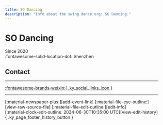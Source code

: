 ```yaml
---
title: SO Dancing
description: "Info about the swing dance org: SO Dancing."
---
```


# SO Dancing

Since 2020  
:fontawesome-solid-location-dot: Shenzhen  


## Contact


---

 [:fontawesome-brands-weixin:{ .ky_social_links_icon }](# "SOdancing")

---

<div class="ky_page_footer" markdown>
<div class="ky_page_footer_trailing" markdown="span">
[:material-newspaper-plus:][add-event-link]
[:material-file-eye-outline:][view-raw-source-file]
[:material-file-edit-outline:][edit-info]
</div>
<div class="ky_page_footer_leading" markdown="span">
[:material-clock-edit-outline: 2024-06-30T10:35:00 UTC][view-edit-history]{ .ky_page_footer_history_button }
</div>
</div>

[add-event-link]: https://github.com/swingdance/events/issues/new?assignees=&labels=add+event&projects=&template=02-add_entity.yml&title=%5Bzh_CN%5D%20Add%20Event%3A%20%3CName%3E&region=zh_CN&province=Guangdong&city=Shenzhen&org_id=so-dancing "Add Event"
[view-raw-source-file]: https://github.com/swingdance/orgs/blob/main/zh_CN/so-dancing.json "View Raw Source File"
[edit-info]: https://github.com/swingdance/orgs/issues/new?assignees=&labels=update+org&projects=&template=03-update_entity.yml&title=%5Bzh_CN%5D%20Update%20Org%3A%20SO%20Dancing&region=zh_CN&id=so-dancing&name=SO%20Dancing "Edit Info"

[view-edit-history]: https://github.com/swingdance/orgs/commits/main/zh_CN/so-dancing.json "View Edit History"
